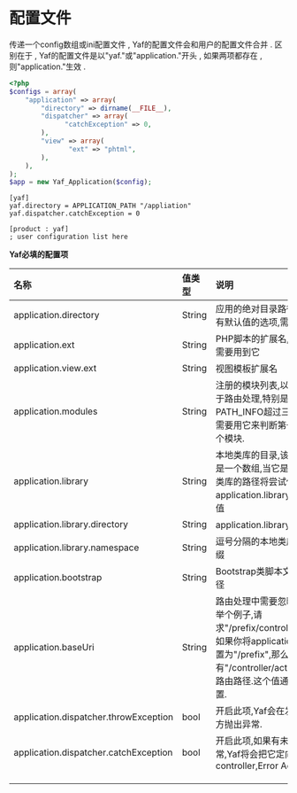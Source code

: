 # 配置文件

传递一个config数组或ini配置文件 , Yaf的配置文件会和用户的配置文件合并 . 区别在于 , Yaf的配置文件是以"yaf."或"application."开头 , 如果两项都存在 , 则"application."生效 .

```php
<?php
$configs = array(
    "application" => array(
        "directory" => dirname(__FILE__),
        "dispatcher" => array(
              "catchException" => 0,
        ),
        "view" => array(
               "ext" => "phtml",
        ),
    ),
);
$app = new Yaf_Application($config);
```

```
[yaf]
yaf.directory = APPLICATION_PATH "/appliation"
yaf.dispatcher.catchException = 0

[product : yaf]
; user configuration list here
```

**Yaf必填的配置项**

| 名称 | 值类型 | 说明 |
| :--- | :--- | :--- |
| application.directory | String | 应用的绝对目录路径,唯一一个没有默认值的选项,需要手动设置 |
| application.ext | String | PHP脚本的扩展名,类的自动加载需要用到它 |
| application.view.ext | String | 视图模板扩展名 |
| application.modules | String | 注册的模块列表,以逗号分隔,用于路由处理,特别是当PATH\_INFO超过三段的时候,Yaf需要用它来判断第一段是否是一个模块. |
| application.library | String | 本地类库的目录,该配置项也可以是一个数组,当它是数组的时候,类库的路径将尝试使用application.library.directory的值 |
| application.library.directory | String | application.library的别名 |
| application.library.namespace | String | 逗号分隔的本地类库命名空间前缀 |
| application.bootstrap | String | Bootstrap类脚本文件的绝对路径 |
| application.baseUri | String | 路由处理中需要忽略的路径前缀.举个例子,请求"/prefix/controller/action"时.如果你将application.baseUri设置为"/prefix",那么只有"/controller/action"会被当做路由路径.这个值通常不需要设置. |
| application.dispatcher.throwException | bool | 开启此项,Yaf会在发生错误的地方抛出异常. |
| application.dispatcher.catchException | bool | 开启此项,如果有未捕获的异常,Yaf将会把它定向到Error controller,Error Action |
|  |  |  |
|  |  |  |
|  |  |  |



